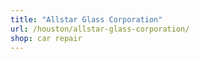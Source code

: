 ```yaml
---
title: "Allstar Glass Corporation"
url: /houston/allstar-glass-corporation/
shop: car repair
---
```

